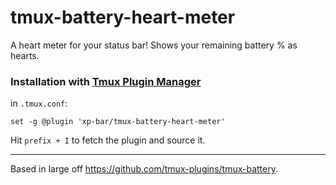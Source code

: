 # tmux-battery-heart-meter
A heart meter for your status bar! Shows your remaining battery % as hearts.

### Installation with [Tmux Plugin Manager](https://github.com/tmux-plugins/tpm)

in `.tmux.conf`:

    set -g @plugin 'xp-bar/tmux-battery-heart-meter'

Hit `prefix + I` to fetch the plugin and source it.

----------------------------------------------

Based in large off https://github.com/tmux-plugins/tmux-battery.
